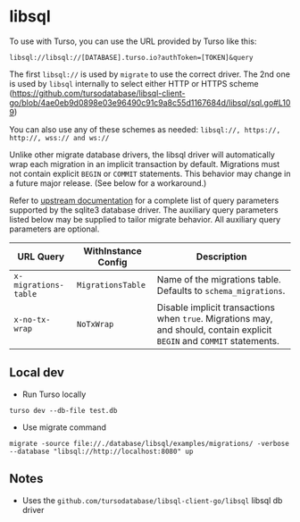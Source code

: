 # libsql

To use with Turso, you can use the URL provided by Turso like this:

`libsql://libsql://[DATABASE].turso.io?authToken=[TOKEN]&query`

The first `libsql://` is used by `migrate` to use the correct driver. The 2nd one is used by `libsql` internally to select either HTTP or HTTPS scheme (https://github.com/tursodatabase/libsql-client-go/blob/4ae0eb9d0898e03e96490c91c9a8c55d1167684d/libsql/sql.go#L109)

You can also use any of these schemes as needed:
`libsql://, https://, http://, wss:// and ws://`

Unlike other migrate database drivers, the libsql driver will automatically wrap each migration in an implicit transaction by default. Migrations must not contain explicit `BEGIN` or `COMMIT` statements. This behavior may change in a future major release. (See below for a workaround.)

Refer to [upstream documentation](https://github.com/mattn/go-sqlite3/blob/master/README.md#connection-string) for a complete list of query parameters supported by the sqlite3 database driver. The auxiliary query parameters listed below may be supplied to tailor migrate behavior. All auxiliary query parameters are optional.

| URL Query            | WithInstance Config | Description                                                                                                              |
| -------------------- | ------------------- | ------------------------------------------------------------------------------------------------------------------------ |
| `x-migrations-table` | `MigrationsTable`   | Name of the migrations table. Defaults to `schema_migrations`.                                                           |
| `x-no-tx-wrap`       | `NoTxWrap`          | Disable implicit transactions when `true`. Migrations may, and should, contain explicit `BEGIN` and `COMMIT` statements. |

## Local dev

- Run Turso locally

`turso dev --db-file test.db`

- Use migrate command

`migrate -source file://./database/libsql/examples/migrations/ -verbose --database "libsql://http://localhost:8080" up`

## Notes

- Uses the `github.com/tursodatabase/libsql-client-go/libsql` libsql db driver
